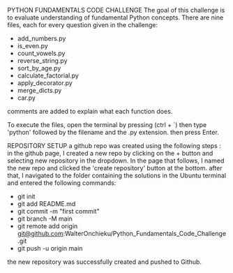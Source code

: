 PYTHON FUNDAMENTALS CODE CHALLENGE
The goal of this challenge is to evaluate understanding of fundamental Python concepts.
There are nine files, each for every question given in the challenge:

- add_numbers.py  
- is_even.py   
- count_vowels.py  
- reverse_string.py  
- sort_by_age.py  
- calculate_factorial.py  
- apply_decorator.py  
- merge_dicts.py  
- car.py  

comments are added to explain what each function does.

To execute the files, open the terminal by pressing (ctrl + `) then type 'python' followed by the filename and the .py extension. then press Enter.

REPOSITORY SETUP
a github repo was created using the following steps :
in the github page, I created a new repo by clicking on the + button and selecting new repository in the dropdown. In the page that follows, I named the new repo and clicked the 'create repository' button at the bottom. after that, I navigated to the folder containing the solutions in the Ubuntu terminal and entered the following commands:

- git init
- git add README.md
- git commit -m "first commit"
- git branch -M main
- git remote add origin git@github.com:WalterOnchieku/Python_Fundamentals_Code_Challenge.git
- git push -u origin main

the new repository was successfully created and pushed to Github.